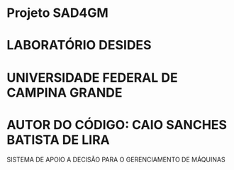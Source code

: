 # Projeto SAD4GM
# LABORATÓRIO DESIDES
# UNIVERSIDADE FEDERAL DE CAMPINA GRANDE 
# AUTOR DO CÓDIGO: CAIO SANCHES BATISTA DE LIRA
SISTEMA DE APOIO A DECISÃO PARA O GERENCIAMENTO DE MÁQUINAS

